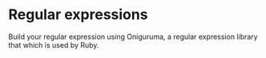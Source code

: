 # Regular expressions 

Build your regular expression using Oniguruma, a regular expression library that which is used by Ruby.